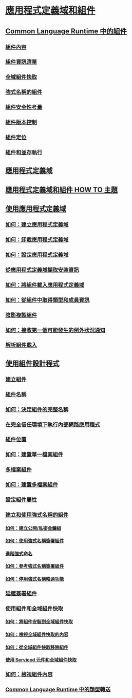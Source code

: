 # [應用程式定義域和組件](index.md)
## [Common Language Runtime 中的組件](assemblies-in-the-common-language-runtime.md)
### [組件內容](assembly-contents.md)
### [組件資訊清單](assembly-manifest.md)
### [全域組件快取](gac.md)
### [強式名稱的組件](strong-named-assemblies.md)
### [組件安全性考量](assembly-security-considerations.md)
### [組件版本控制](assembly-versioning.md)
### [組件定位](assembly-placement.md)
### [組件和並存執行](assemblies-and-side-by-side-execution.md)
## [應用程式定義域](application-domains.md)
## [應用程式定義域和組件 HOW TO 主題](application-domains-and-assemblies-how-to-topics.md)
## [使用應用程式定義域](use.md)
### [如何：建立應用程式定義域](how-to-create-an-application-domain.md)
### [如何：卸載應用程式定義域](how-to-unload-an-application-domain.md)
### [如何：設定應用程式定義域](how-to-configure-an-application-domain.md)
### [從應用程式定義域擷取安裝資訊](retrieve-setup-information.md)
### [如何：將組件載入應用程式定義域](how-to-load-assemblies-into-an-application-domain.md)
### [如何：從組件中取得類型和成員資訊](how-to-obtain-type-and-member-information-from-an-assembly.md)
### [陰影複製組件](shadow-copy-assemblies.md)
### [如何：接收第一個可能發生的例外狀況通知](how-to-receive-first-chance-exception-notifications.md)
### [解析組件載入](resolve-assembly-loads.md)
## [使用組件設計程式](programming-with-assemblies.md)
### [建立組件](create-assemblies.md)
### [組件名稱](assembly-names.md)
### [如何：決定組件的完整名稱](how-to-determine-assembly-fully-qualified-name.md)
### [在完全信任環境下執行內部網路應用程式](running-intranet-applications-in-full-trust.md)
### [組件位置](assembly-location.md)
### [如何：建置單一檔案組件](how-to-build-a-single-file-assembly.md)
### [多檔案組件](multifile-assemblies.md)
### [如何：建置多檔案組件](how-to-build-a-multifile-assembly.md)
### [設定組件屬性](set-assembly-attributes.md)
### [建立和使用強式名稱的組件](create-and-use-strong-named-assemblies.md)
#### [如何：建立公開/私密金鑰組](how-to-create-a-public-private-key-pair.md)
#### [如何：使用強式名稱簽署組件](how-to-sign-an-assembly-with-a-strong-name.md)
#### [進階強式命名](enhanced-strong-naming.md)
#### [如何：參考強式名稱簽署組件](how-to-reference-a-strong-named-assembly.md)
#### [如何：停用強式名稱略過功能](how-to-disable-the-strong-name-bypass-feature.md)
### [延遲簽署組件](delay-sign-assembly.md)
### [使用組件和全域組件快取](working-with-assemblies-and-the-gac.md)
#### [如何：將組件安裝到全域組件快取](how-to-install-an-assembly-into-the-gac.md)
#### [如何：檢視全域組件快取的內容](how-to-view-the-contents-of-the-gac.md)
#### [如何：從全域組件快取移除組件](how-to-remove-an-assembly-from-the-gac.md)
#### [使用 Serviced 元件和全域組件快取](use-serviced-components-with-the-gac.md)
### [如何：檢視組件內容](how-to-view-assembly-contents.md)
### [Common Language Runtime 中的類型轉送](type-forwarding-in-the-common-language-runtime.md)
